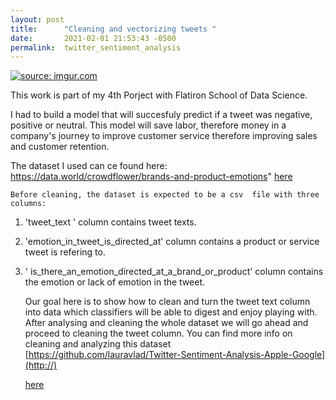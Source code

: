 ```yaml
---
layout: post
title:      "Cleaning and vectorizing tweets "
date:       2021-02-01 21:53:43 -0500
permalink:  twitter_sentiment_analysis
---
```



<a href="https://imgur.com/0FZrIy7"><img src="https://i.imgur.com/0FZrIy7.png" title="source: imgur.com" /></a>

This work is part of my 4th Porject with Flatiron School of Data Science.

I had to build a model that will succesfuly predict if a tweet was negative, positive or neutral.
This model will save labor, therefore money in a company's journey to improve customer service therefore improving sales and customer retention.

  The dataset I used can ce found here: https://data.world/crowdflower/brands-and-product-emotions"
	<a href="https://data.world/crowdflower/brands-and-product-emotions">here </a>
	
	Before cleaning, the dataset is expected to be a csv  file with three columns:
1.  'tweet_text ' column contains  tweet texts.
2.  'emotion_in_tweet_is_directed_at' column contains a product or service tweet is refering to.
3. ' is_there_an_emotion_directed_at_a_brand_or_product' column contains the emotion or lack of emotion in the tweet.
  
	Our goal here is to show how to clean and turn the tweet text column into data which classifiers will be able to digest and enjoy playing with. 
	After analysing and cleaning the whole dataset we will go ahead and proceed to cleaning the tweet column.
	You can find more info on cleaning and analyzing this dataset [https://github.com/lauravlad/Twitter-Sentiment-Analysis-Apple-Google](http://)
	
	<a href="https://github.com/lauravlad/Twitter-Sentiment-Analysis-Apple-Google">here </a>












	 


